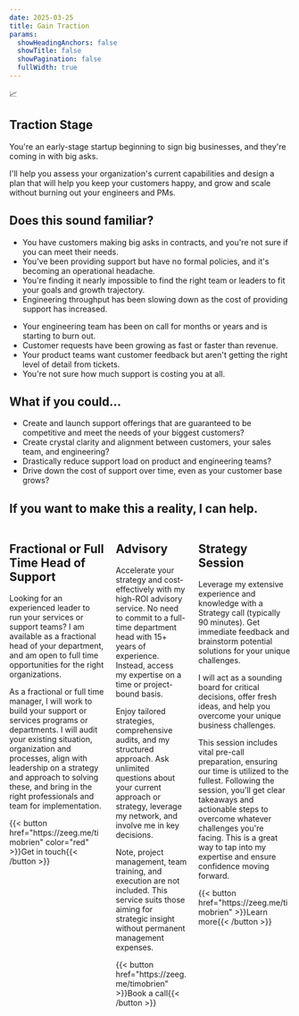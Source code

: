 ```yaml
---
date: 2025-03-25
title: Gain Traction
params:
  showHeadingAnchors: false
  showTitle: false
  showPagination: false
  fullWidth: true
---
```


<div class="text-center mb-4 p-4 tracking-tight bg-primary-900 w-full md:mx-auto md:max-w-[750px] rounded-[25px]">
  <div class="pt-4 text-4xl">📈</div>
  <h2 class="my-[1em] font-extrabold">Traction Stage</h2>
  <p>
    You're an early-stage startup beginning to sign big businesses, and they're coming in with big asks.
  </p>
  <p>
    I'll help you assess your organization's current capabilities and design a plan that will help you keep your customers happy, and grow and scale without burning out your engineers and PMs.
  </p>
</div>

<div class="md:mx-8">  
  <h2 class="mt-[1em] mb-0">Does this sound familiar?</h2>
  <div class="flex flex-col sm:flex-row md:gap-8 text-left text-normal rounded-[25px] items-start">
    <div class="md:p-4 flex flex-col md:w-1/2">
      <ul class="list-disc md:pl-4 md:space-y-2 m-0"> 
        <li>You have customers making big asks in contracts, and you're not sure if you can meet their needs.</li>
        <li>You've been providing support but have no formal policies, and it's becoming an operational headache.</li>
        <li>You're finding it nearly impossible to find the right team or leaders to fit your goals and growth trajectory.</li>
        <li>Engineering throughput has been slowing down as the cost of providing support has increased.</li>
      </ul>
    </div>
    <div class="md:p-4 rounded-[25px] flex flex-col md:w-1/2">
      <ul class="list-disc md:pl-4 md:space-y-2 m-0"> 
        <li>Your engineering team has been on call for months or years and is starting to burn out.</li>
        <li>Customer requests have been growing as fast or faster than revenue.</li>
        <li>Your product teams want customer feedback but aren't getting the right level of detail from tickets.</li>
        <li>You're not sure how much support is costing you at all.</li>
      </ul>
    </div>
  </div>
</div>

<div class="md:mx-8">
  <h2>What if you could...</h2>
  <ul class="list-disc pl-4 md:space-y-2">
    <li>Create and launch support offerings that are guaranteed to be competitive and meet the needs of your biggest customers?</li>
    <li>Create crystal clarity and alignment between customers, your sales team, and engineering?</li>
    <li>Drastically reduce support load on product and engineering teams?</li>
    <li>Drive down the cost of support over time, even as your customer base grows?</li>
  </ul>
  <h2 class="mb-8 text-center">If you want to make this a reality, I can help.</h2>
</div>

<div class="columns">
  <div class="column bg-primary-800">
    <h2 class="table-header"><b>Fractional or Full Time Head of Support</b></h2>
    <div class="content">
        <p>
          Looking for an experienced leader to run your services or support teams? I am available as a fractional head of your department, and am open to full time opportunities for the right organizations.
        </p>
        <p>
          As a fractional or full time manager, I will work to build your support or services programs or departments. I will audit your existing situation, organization and processes, align with leadership on a strategy and approach to solving these, and bring in the right professionals and team for implementation. 
        </p>
    </div>
    <div class="column-button-container">
      {{< button href="https://zeeg.me/timobrien" color="red" >}}Get in touch{{< /button >}}
    </div>
  </div>
  <div class="column bg-primary-600">
    <h2 class="table-header"><b>Advisory</b></h2>
    <div class="content">
      <p>
        Accelerate your strategy and cost-effectively with my high-ROI advisory service. No need to commit to a full-time department head with 15+ years of experience. Instead, access my expertise on a time or project-bound basis.
      </p>
      <p> 
        Enjoy tailored strategies, comprehensive audits, and my structured approach. Ask unlimited questions about your current approach or strategy, leverage my network, and involve me in key decisions.
      </p>
      <p>
        Note, project management, team training, and execution are not included. This service suits those aiming for strategic insight without permanent management expenses.
      </p>
    </div>
    <div class="column-button-container">
      {{< button href="https://zeeg.me/timobrien" >}}Book a call{{< /button >}}
    </div>
  </div>
  <div class="column bg-secondary-600">
    <h2 class="table-header">Strategy Session</h2>
    <div class="content">
      <p>
        Leverage my extensive experience and knowledge with a Strategy call (typically 90 minutes). Get immediate feedback and brainstorm potential solutions for your unique challenges.
      </p>
      <p>
        I will act as a sounding board for critical decisions, offer fresh ideas, and help you overcome your unique business challenges.
      </p>
      <p>
        This session includes vital pre-call preparation, ensuring our time is utilized to the fullest. Following the session, you'll get clear takeaways and actionable steps to overcome whatever challenges you're facing. This is a great way to tap into my expertise and ensure confidence moving forward.
      </p>
    </div>
    <div class="column-button-container">
      {{< button href="https://zeeg.me/timobrien" >}}Learn more{{< /button >}}
    </div>
  </div>
</div>

